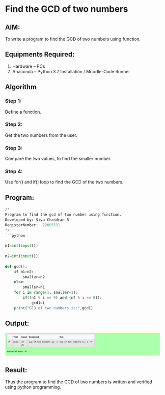 # Find the GCD of two numbers

## AIM:
To write a program to find the GCD of two numbers using function.

## Equipments Required:
1. Hardware – PCs
2. Anaconda – Python 3.7 Installation / Moodle-Code Runner

## Algorithm
### Step 1:
Define a function.
### Step 2:
Get the two numbers from the user.
### Step 3:
Compare the two values, to find the smaller number.
### Step 4:
Use for() and if() loop to find the GCD of the two numbers.

## Program:
```python
/*
Program to find the gcd of two number using function.
Developed by: Siva Chandran R
RegisterNumber:  22005531
*/
```python

n1=int(input())

n2=int(input())

def gcd():
    if n1>n2:
        smaller=n2
    else:
        smaller=n1
    for i in range(1, smaller+1):
        if((n1 % i == 0) and (n2 % i == 0)):
            gcd1=i
    print("GCD of two numbers is:",gcd1)


```

## Output:
![OUTPUT](./gcdout1.png)


## Result:
Thus the program to find the GCD of two numbers is written and verified using python programming.
